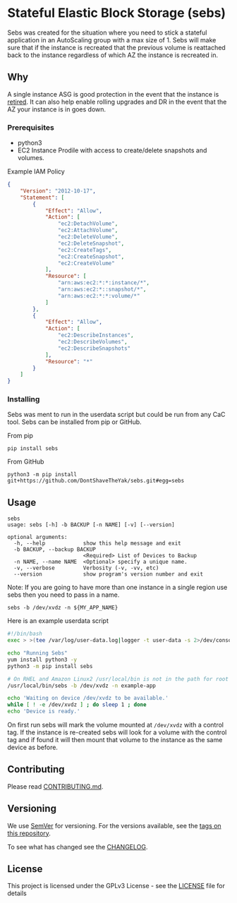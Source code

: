 # Stateful Elastic Block Storage (sebs)

Sebs was created for the situation where you need to stick a stateful application in an AutoScaling
group with a max size of 1. Sebs will make sure that if the instance is recreated that the previous
volume is reattached back to the instance regardless of which AZ the instance is recreated in.

## Why

A single instance ASG is good protection in the event that the instance is [retired](https://docs.aws.amazon.com/AWSEC2/latest/UserGuide/instance-retirement.html).
It can also help enable rolling upgrades and DR in the event that the AZ your instance is in goes down.

### Prerequisites

* python3
* EC2 Instance Prodile with access to create/delete snapshots and volumes.

Example IAM Policy

```JSON
{
    "Version": "2012-10-17",
    "Statement": [
        {
            "Effect": "Allow",
            "Action": [
                "ec2:DetachVolume",
                "ec2:AttachVolume",
                "ec2:DeleteVolume",
                "ec2:DeleteSnapshot",
                "ec2:CreateTags",
                "ec2:CreateSnapshot",
                "ec2:CreateVolume"
            ],
            "Resource": [
                "arn:aws:ec2:*:*:instance/*",
                "arn:aws:ec2:*::snapshot/*",
                "arn:aws:ec2:*:*:volume/*"
            ]
        },
        {
            "Effect": "Allow",
            "Action": [
                "ec2:DescribeInstances",
                "ec2:DescribeVolumes",
                "ec2:DescribeSnapshots"
            ],
            "Resource": "*"
        }
    ]
}
```

### Installing

Sebs was ment to run in the userdata script but could be run from any CaC tool.
Sebs can be installed from pip or GitHub.

From pip

```
pip install sebs
```

From GitHub

```
python3 -m pip install git+https://github.com/DontShaveTheYak/sebs.git#egg=sebs
```

## Usage

```
sebs
usage: sebs [-h] -b BACKUP [-n NAME] [-v] [--version]

optional arguments:
  -h, --help            show this help message and exit
  -b BACKUP, --backup BACKUP
                        <Required> List of Devices to Backup
  -n NAME, --name NAME  <Optional> specify a unique name.
  -v, --verbose         Verbosity (-v, -vv, etc)
  --version             show program's version number and exit
```

Note: If you are going to have more than one instance in a single region use sebs then you need to pass in a name.

```
sebs -b /dev/xvdz -n ${MY_APP_NAME}
```

Here is an example userdata script

```BASH
#!/bin/bash
exec > >(tee /var/log/user-data.log|logger -t user-data -s 2>/dev/console) 2>&1

echo "Running Sebs"
yum install python3 -y
python3 -m pip install sebs

# On RHEL and Amazon Linux2 /usr/local/bin is not in the path for root user.
/usr/local/bin/sebs -b /dev/xvdz -n example-app

echo 'Waiting on device /dev/xvdz to be available.'
while [ ! -e /dev/xvdz ] ; do sleep 1 ; done
echo 'Device is ready.'
```

On first run sebs will mark the volume mounted at `/dev/xvdz` with a control tag.
If the instance is re-created sebs will look for a volume with the control tag and
if found it will then mount that volume to the instance as the same device as before.

## Contributing

Please read [CONTRIBUTING.md](./CONTRIBUTING.md).

## Versioning

We use [SemVer](http://semver.org/) for versioning. For the versions available,
see the [tags on this repository](https://github.com/DontShaveTheYak/sebs/tags).

To see what has changed see the [CHANGELOG](./CHANGELOG.md).

## License

This project is licensed under the GPLv3 License - see the [LICENSE](LICENSE) file for details
